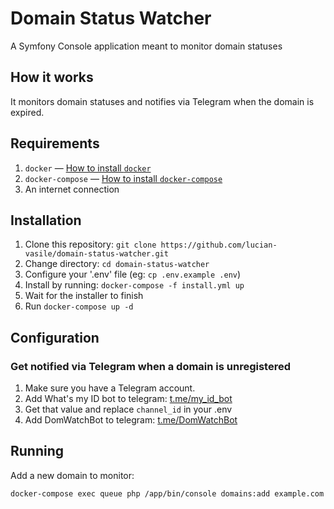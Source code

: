 # Domain Status Watcher
A Symfony Console application meant to monitor domain statuses

## How it works

It monitors domain statuses and notifies via Telegram when the domain is expired.

## Requirements

1. `docker` &mdash; [How to install `docker`](https://docs.docker.com/get-docker/)
2. `docker-compose` &mdash; [How to install `docker-compose`](https://docs.docker.com/compose/install/)
5. An internet connection

## Installation

1. Clone this repository: ``git clone https://github.com/lucian-vasile/domain-status-watcher.git``
2. Change directory: `cd domain-status-watcher`
3. Configure your '.env' file (eg: `cp .env.example .env`)
2. Install by running: `docker-compose -f install.yml up`
3. Wait for the installer to finish
4. Run `docker-compose up -d`

## Configuration

### Get notified via Telegram when a domain is unregistered

1. Make sure you have a Telegram account.
2. Add What's my ID bot to telegram: [t.me/my_id_bot](https://t.me/my_id_bot)
3. Get that value and replace `channel_id` in your .env
4. Add DomWatchBot to telegram: [t.me/DomWatchBot](https://t.me/DomWatchBot)

## Running

Add a new domain to monitor:

`docker-compose exec queue php /app/bin/console domains:add example.com`
